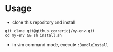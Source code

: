# Usage

* clone this repository and install

```
git clone git@github.com:ericj/my-env.git
cd my-env && sh install.sh
```

* in vim command mode, execute `:BundleInstall`
